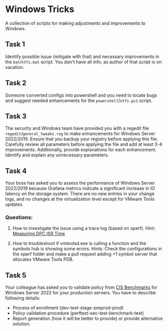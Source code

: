 # Windows Tricks
A collection of scripts for making adjustments and improvements to Windows.

## Task 1
Identify possible issue (mitigate with that) and necessary improvements in the `bat`/`ntfs.bat` script.
You don't have all info, as author of that script is on vacation.

## Task 2
Someone converted configs into powershell and you need to locate bugs 
and suggest needed enhancements for the `powershell`/`ntfs.ps1` script.

## Task 3
The security and Windows team have provided you with a regedit file `regedit`/`general_tweaks.reg` to make enhancements for Windows Server 2022/2019.
Ensure that you backup your registry before applying this file.
Carefully review all parameters before applying the file and add at least 3-4 improvements.
Additionally, provide explanations for each enhancement.
Identify and explain any unnecessary parameters.

## Task 4
Your boss has asked you to assess the performance of Windows Server 2022/2019 because Grafana metrics indicate a significant increase in IO latency on the storage system.
There are no new entries in your change logs, and no changes at the virtualization level except for VMware Tools updates.

### Questions:
1. How to investigate the issue using a trace log (based on xperf).
   Hint: [Measuring DPC ISR Time](https://learn.microsoft.com/en-us/windows-hardware/drivers/devtest/example-15--measuring-dpc-isr-time)

2. How to troubleshoot if vmtoolsd.exe is calling a function and the symbols hub is showing some errors.
   Hints: Check the configurations in the xperf folder and make a pull request adding +1 symbol server that allocates VMware Tools PDB.


## Task 5
Your colleague has asked you to validate policy from [CIS Benchmarks](https://downloads.cisecurity.org/#/) for Windows Server 2022 for your production servers.
You have to describe following details:
- Process of enrollment (dev-test-stage-preprod-prod)
- Policy validation procedure (perftest-sec-test-benchmark-test)
- Report generation (how it will be better to provide)
or provide alternative solution.
